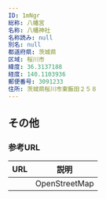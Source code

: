 ```yaml
---
ID: 1mNgr
総称: 八幡宮
名称: 八幡神社
名称読み: null
別名: null
都道府県: 茨城県
区域: 桜川市
緯度: 36.3137188
経度: 140.1103936
郵便番号: 3091233
住所: 茨城県桜川市東飯田２５８
---
```


## その他

### 参考URL

| URL | 説明          |
| --- | ------------- |
|     | OpenStreetMap |
